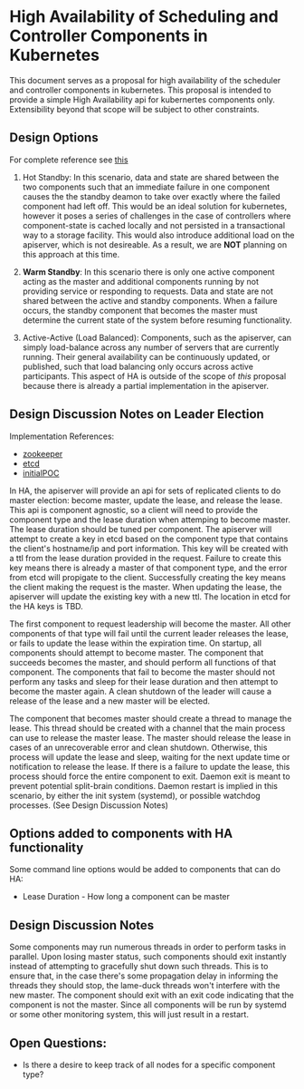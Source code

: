 # High Availability of Scheduling and Controller Components in Kubernetes
This document serves as a proposal for high availability of the scheduler and controller components in kubernetes.  This proposal is intended to provide a simple High Availability api for kubernertes components only.  Extensibility beyond that scope will be subject to other constraints.

## Design Options
For complete reference see [this](https://www.ibm.com/developerworks/community/blogs/RohitShetty/entry/high_availability_cold_warm_hot?lang=en)

1. Hot Standby: In this scenario, data and state are shared between the two components such that an immediate failure in one component causes the the standby deamon to take over exactly where the failed component had left off.  This would be an ideal solution for kubernetes, however it poses a series of challenges in the case of controllers where component-state is cached locally and not persisted in a transactional way to a storage facility.  This would also introduce additional load on the apiserver, which is not desireable.  As a result, we are **NOT** planning on this approach at this time. 

2. **Warm Standby**: In this scenario there is only one active component acting as the master and additional components running by not providing service or responding to requests.  Data and state are not shared between the active and standby components.  When a failure occurs, the standby component that becomes the master must determine the current state of the system before resuming functionality.

3. Active-Active (Load Balanced): Components, such as the apiserver, can simply load-balance across any number of servers that are currently running.  Their general availability can be continuously updated, or published, such that load balancing only occurs across active participants.  This aspect of HA is outside of the scope of *this* proposal because there is already a partial implementation in the apiserver.

## Design Discussion Notes on Leader Election
Implementation References:
* [zookeeper](http://zookeeper.apache.org/doc/trunk/recipes.html#sc_leaderElection)
* [etcd](https://groups.google.com/forum/#!topic/etcd-dev/EbAa4fjypb4)
* [initialPOC](https://github.com/rrati/etcd-ha)

In HA, the apiserver will provide an api for sets of replicated clients to do master election: become master, update the lease, and release the lease.  This api is component agnostic, so a client will need to provide the component type and the lease duration when attemping to become master.  The lease duration should be tuned per component.  The apiserver will attempt to create a key in etcd based on the component type that contains the client's hostname/ip and port information. This key will be created with a ttl from the lease duration provided in the request.  Failure to create this key means there is already a master of that component type, and the error from etcd will propigate to the client.  Successfully creating the key means the client making the request is the master.  When updating the lease, the apiserver will update the existing key with a new ttl.  The location in etcd for the HA keys is TBD.

The first component to request leadership will become the master.  All other components of that type will fail until the current leader releases the lease, or fails to update the lease within the expiration time.  On startup, all components should attempt to become master.  The component that succeeds becomes the master, and should perform all functions of that component.  The components that fail to become the master should not perform any tasks and sleep for their lease duration and then attempt to become the master again. A clean shutdown of the leader will cause a release of the lease and a new master will be elected.

The component that becomes master should create a thread to manage the lease.  This thread should be created with a channel that the main process can use to release the master lease.  The master should release the lease in cases of an unrecoverable error and clean shutdown.  Otherwise, this process will update the lease and sleep, waiting for the next update time or notification to release the lease.  If there is a failure to update the lease, this process should force the entire component to exit.  Daemon exit is meant to prevent potential split-brain conditions.  Daemon restart is implied in this scenario, by either the init system (systemd), or possible watchdog processes.  (See Design Discussion Notes)

## Options added to components with HA functionality
Some command line options would be added to components that can do HA:

* Lease Duration - How long a component can be master

## Design Discussion Notes
Some components may run numerous threads in order to perform tasks in parallel. Upon losing master status, such components should exit instantly instead of attempting to gracefully shut down such threads. This is to ensure that, in the case there's some propagation delay in informing the threads they should stop, the lame-duck threads won't interfere with the new master.  The component should exit with an exit code indicating that the component is not the master.  Since all components will be run by systemd or some other monitoring system, this will just result in a restart.

## Open Questions:
* Is there a desire to keep track of all nodes for a specific component type?
